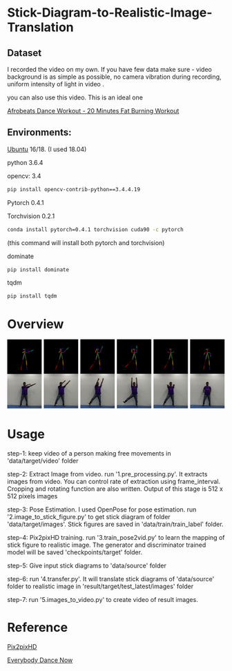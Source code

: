 # Stick-Diagram-to-Realistic-Image-Translation

## Dataset
I recorded the video on my own. If you have few data make sure - video background is as simple as possible, no camera vibration during recording, uniform intensity of light in video .

you can also use this video. This is an ideal one

[Afrobeats Dance Workout - 20 Minutes Fat Burning Workout](https://www.youtube.com/watch?v=kyKNPPQW3bM&t=342s)



## Environments:

[Ubuntu](https://ubuntu.com/download/desktop) 16/18. (I used 18.04)

python 3.6.4 

opencv: 3.4 
```bash
pip install opencv-contrib-python==3.4.4.19
```
Pytorch 0.4.1

Torchvision 0.2.1 
```bash
conda install pytorch=0.4.1 torchvision cuda90 -c pytorch
``` 
(this command will install both pytorch and torchvision)

dominate
```bash
pip install dominate 
```
tqdm  
```bash
pip install tqdm 
```
# Overview

![Stick Figures are in on upper line, Realistic images are in lower line ](https://github.com/ShazidAraf/Stick-Diagram-to-Realistic-Image-Translation/blob/master/result/result.png)

# Usage



step-1: keep video of a person making free movements in 'data/target/video' folder

step-2: Extract Image from video. run '1.pre_processing.py'. It extracts images from video. You can control rate of extraction using frame_interval. Cropping and rotating function are also written. Output of this stage is 512 x 512 pixels images

step-3: Pose Estimation. I used OpenPose for pose estimation. run '2.image_to_stick_figure.py' to get stick diagram of folder 'data/target/images'. Stick figures are saved in 'data/train/train_label' folder.

step-4: Pix2pixHD training. run '3.train_pose2vid.py' to learn the mapping of stick figure to realistic image. The generator and discriminator trained model will be saved 'checkpoints/target' folder.

step-5: Give input stick diagrams to 'data/source' folder 

step-6: run '4.transfer.py'. It will translate stick diagrams of 'data/source' folder to realistic image in 'result/target/test_latest/images' folder

step-7: run '5.images_to_video.py' to create video of result images.


# Reference
[Pix2pixHD](https://github.com/NVIDIA/pix2pixHD)

[Everybody Dance Now](https://github.com/yanx27/EverybodyDanceNow_reproduce_pytorch)
